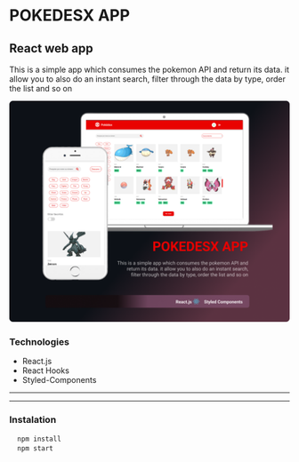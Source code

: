 # POKEDESX APP
## React web app
This is a simple app which consumes the pokemon API and return its data. it allow you to also do an instant search, filter through the data by type, order the list and so on

![RE](RE.png)

### Technologies
* React.js
* React Hooks
* Styled-Components

---
---

### Instalation
```Bash
  npm install
  npm start
```
